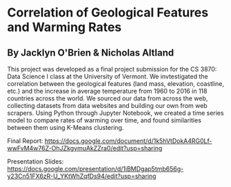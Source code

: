 # Correlation of Geological Features and Warming Rates
## By Jacklyn O'Brien & Nicholas Altland

This project was developed as a final project submission for the CS 3870: Data Science I class at the University of Vermont. We invtestigated the correlation between the geological features (land mass, elevation, coastline, etc.) and the increase in average temperature from 1960 to 2016 in 118 countries across the world. We sourced our data from across the web, collecting datasets from data websites and building our own from web scrapers. Using Python through Jupyter Notebook, we created a time series model to compare rates of warming over time, and found similarities between them using K-Means clustering. 

Final Report: https://docs.google.com/document/d/1k5hVtDokA4RG0Lf-wwFvM4w76Z-OhJZkgymuAkZZra0/edit?usp=sharing

Presentation Slides: https://docs.google.com/presentation/d/1iBMDgap5tmb656g-y23Cn51FX6zR-U_YKtWhZqfDs94/edit?usp=sharing
